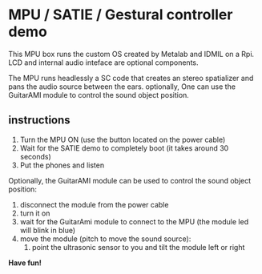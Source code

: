 # MPU / SATIE / Gestural controller demo

This MPU box runs the custom OS created by Metalab and IDMIL on a Rpi. 
LCD and internal audio inteface are optional components.

The MPU runs headlessly a SC code that creates an stereo spatializer and pans the audio source between the ears.
optionally, One can use the GuitarAMI module to control the sound object position.

## instructions

1. Turn the MPU ON (use the button located on the power cable)
2. Wait for the SATIE demo to completely boot (it takes around 30 seconds)
3. Put the phones and listen

Optionally, the GuitarAMI module can be used to control the sound object position:

1. disconnect the module from the power cable
2. turn it on
3. wait for the GuitarAmi module to connect to the MPU (the module led will blink in blue)
4. move the module (pitch to move the sound source):
   1. point the ultrasonic sensor to you and tilt the module left or right

**Have fun!**